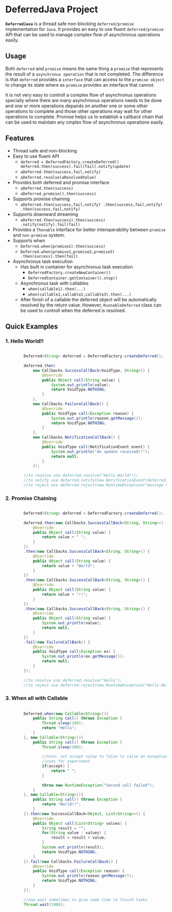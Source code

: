 # DeferredJava Project

**`DeferredJava`** is a thread safe non-blocking `deferred/promise` implementation for `Java`. It provides an easy to use fluent `deferred/promise` API that can be used to manage complex flow of asynchronus operations easily.

## Usage

Both `deferred` and `promise` means the same thing a `promise` that represents the result of a `asynchronus operation` that is not completed. The difference is that `deferred` provides a `interface` that can access to the `promise object` to change its state where as `promise` provides an interface that cannot.

It is not very easy to controll a complex flow of asynchronus operations specially where there are many asynchronus operations needs to be done and one or more operations depands on another one or some other operations to complete and those other operations may wait for other operations to complete. Promise helps us to establish a callback chain that can be used to maintain any cmplex flow of asynchronus operations easily.

## Features

* Thread safe and non-blocking
* Easy to use fluent API
	* `deferred = DeferredFactory.createDeferred()
	deferred.then(success).fail(fail).notify(update)`
	* `aDeferred.then(success,fail,notify)`
	* `aDeferred.resolve(aResolvedValue)`
* Provides both deferred and promise interface
	* `aDeferred.then(success)`
	* `aDeferred.promise().then(success)`
* Supports promise chaining
	* `aDeferred.then(success,fail,notify)
	.then(success,fail,notify)
	.then(success,fail,notify)` 
* Supports downward streaming
	* `aDeferred.then(success).then(success)
		.notify(notify).fail(fail)`
* Provides a `Thenable` interface for better interoperability between `promise` and `non-promise` system.
* Supports when
	* `Deferred.when(promise1).then(success)`
	* `Deferred.when(promise1,promise2,promise3)
		.then(success).then(fail)`
* Asynchronus task execution
	* Has built in container for asynchronus task execution
		* `DeferredFactory.createNewContainer()`
		* `DeferredContainer.getContainer().stop()`
	* Asynchronus task with callables
		* `when(callable1).then(...)`
		* `when(callable1,callable2,callable3).then(...)`
	* After finish of a callable the deferred object will be automatically resolved by the return value. However, `RunnableDeferred` class can be used to controll when the deferred is resolved.

## Quick Examples

### 1. Hello World!!

```java

		Deferred<String> deferred = DeferredFactory.createDeferred();
		
		deferred.then(
			new Callbacks.SuccessCallBack<VoidType, String>() {
				@Override
				public Object call(String value) {
					System.out.println(value);
					return VoidType.NOTHING;
				}
			}, 
			new Callbacks.FailureCallBack() {
				@Override
				public VoidType call(Exception reason) {
					System.out.println(reason.getMessage());
					return VoidType.NOTHING;
				}
			}, 
			new Callbacks.NotificationCallBack() {
				@Override
				public VoidType call(NotificationEvent event) {
					System.out.println("An update received!!");
					return null;
				}
			});
		
		//to resolve use deferred.resolve("Hello World!!);
	 	//to notify use deferred.notify(new NotificationEvent(deferred.promise()));
	 	//to reject use deferred.reject(new RuntimeException("message here..."))
```

### 2. Promise Chaining

```java

		Deferred<String> deferred = DeferredFactory.createDeferred();
		
		deferred.then(new Callbacks.SuccessCallBack<String, String>() {
			@Override
			public Object call(String value) {
				return value + " ";
			}
		})
		.then(new Callbacks.SuccessCallBack<String, String>() {
			@Override
			public Object call(String value) {
				return value + "World";
			}
		})
		.then(new Callbacks.SuccessCallBack<String, String>() {
			@Override
			public Object call(String value) {
				return value + "!!";
			}
		})
		.then(new Callbacks.SuccessCallBack<String, String>() {
			@Override
			public Object call(String value) {
				System.out.println(value);
				return null;
			}
		})
		.fail(new FailureCallBack() {
			@Override
			public VoidType call(Exception ex) {
				System.out.println(ex.getMessage());
				return null;
			}
		});
		
		//to resolve use deferred.resolve("Hello");
		//to reject use deferred.reject(new RuntimeException("Hello Hell!!"));
```

### 3. When all with Callable

```java
		
		Deferred.when(new Callable<String>(){
			public String call() throws Exception {
				Thread.sleep(100);
				return "Hello";
			}
		}, new Callable<String>(){
			public String call() throws Exception {
				Thread.sleep(200);
				
				//note: set accept value to false to raise an exception
				//uses for experiment
				if(accept) {
					return " ";
				}
				
				throw new RuntimeException("Second call failed");
			}
		}, new Callable<String>(){
			public String call() throws Exception {
				return "World!!";
			}
		}).then(new SuccessCallBack<Object, List<String>>() {
			@Override
			public Object call(List<String> values) {
				String result = "";
				for(String value : values) {
					result = result + value;
				}
				System.out.println(result);
				return VoidType.NOTHING;
			}
		}).fail(new Callbacks.FailureCallBack() {
			@Override
			public VoidType call(Exception reason) {
				System.out.println(reason.getMessage());
				return VoidType.NOTHING;
			}
		});
		
		//now wait sometimes to give some time to finish tasks
		Thread.wait(1000);
```